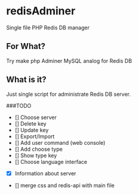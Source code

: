 # redisAdminer
Single file PHP Redis DB manager

## For What?
Try make php Adminer MySQL analog for Redis DB

## What is it?
Just single script for administrate Redis DB server. 

###TODO
- [] Choose server
- [] Delete key
- [] Update key
- [] Export/Import
- [] Add user command (web console)
- [] Add choose type
- [] Show type key
- [] Choose language interface
- [x] Information about server
- [] merge css and redis-api with main file

